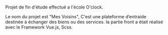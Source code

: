 Projet de fin d'étude effectué a l'école O'clock.

Le nom du projet est "Mes Voisins", C'est une plateforme d’entraide destinée à échanger des biens ou des services.
la partie front a était réalisé avec le Framework Vue.js, Scss. 
